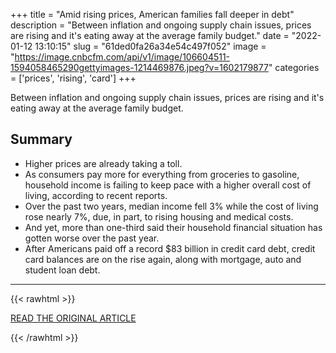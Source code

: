 +++
title = "Amid rising prices, American families fall deeper in debt"
description = "Between inflation and ongoing supply chain issues, prices are rising and it's eating away at the average family budget."
date = "2022-01-12 13:10:15"
slug = "61ded0fa26a34e54c497f052"
image = "https://image.cnbcfm.com/api/v1/image/106604511-1594058465290gettyimages-1214469876.jpeg?v=1602179877"
categories = ['prices', 'rising', 'card']
+++

Between inflation and ongoing supply chain issues, prices are rising and it's eating away at the average family budget.

## Summary

- Higher prices are already taking a toll.
- As consumers pay more for everything from groceries to gasoline, household income is failing to keep pace with a higher overall cost of living, according to recent reports.
- Over the past two years, median income fell 3% while the cost of living rose nearly 7%, due, in part, to rising housing and medical costs.
- And yet, more than one-third said their household financial situation has gotten worse over the past year.
- After Americans paid off a record $83 billion in credit card debt, credit card balances are on the rise again, along with mortgage, auto and student loan debt.

---

{{< rawhtml >}}
  <p class="article-category">
    <a target="_blank" href="https://www.cnbc.com/2022/01/11/amid-rising-prices-us-households-fall-deeper-in-debt.html">READ THE ORIGINAL ARTICLE</a>
  </p>
{{< /rawhtml >}}
